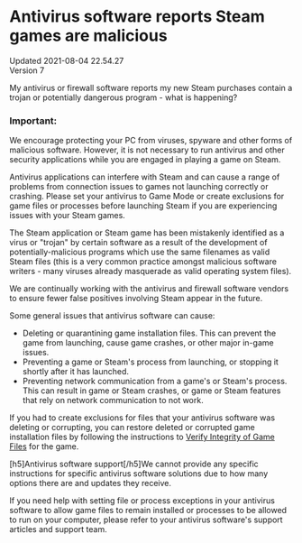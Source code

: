 # Antivirus software reports Steam games are malicious
Updated 2021-08-04 22.54.27  
Version 7  

My antivirus or firewall software reports my new Steam purchases contain a trojan or potentially dangerous program - what is happening?  
  
  ### Important:
We encourage protecting your PC from viruses, spyware and other forms of malicious software. However, it is not necessary to run antivirus and other security applications while you are engaged in playing a game on Steam.  
  
Antivirus applications can interfere with Steam and can cause a range of problems from connection issues to games not launching correctly or crashing. Please set your antivirus to Game Mode or create exclusions for game files or processes before launching Steam if you are experiencing issues with your Steam games.  
  
The Steam application or Steam game has been mistakenly identified as a virus or "trojan" by certain software as a result of the development of potentially-malicious programs which use the same filenames as valid Steam files (this is a very common practice amongst malicious software writers - many viruses already masquerade as valid operating system files).  
  
We are continually working with the antivirus and firewall software vendors to ensure fewer false positives involving Steam appear in the future.  
  
Some general issues that antivirus software can cause:  
* Deleting or quarantining game installation files. This can prevent the game from launching, cause game crashes, or other major in-game issues.
* Preventing a game or Steam's process from launching, or stopping it shortly after it has launched.
* Preventing network communication from a game's or Steam's process. This can result in game or Steam crashes, or game or Steam features that rely on network communication to not work.
  
If you had to create exclusions for files that your antivirus software was deleting or corrupting, you can restore deleted or corrupted game installation files by following the instructions to [Verify Integrity of Game Files](https://help.steampowered.com/en/faqs/view/0C48-FCBD-DA71-93EB) for the game.  
  
[h5]Antivirus software support[/h5]We cannot provide any specific instructions for specific antivirus software solutions due to how many options there are and updates they receive.   
  
If you need help with setting file or process exceptions in your antivirus software to allow game files to remain installed or processes to be allowed to run on your computer, please refer to your antivirus software's support articles and support team.